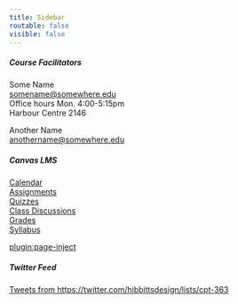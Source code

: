 ```yaml
---
title: Sidebar
routable: false
visible: false
---
```


##### Course Facilitators
Some Name  
<somename@somewhere.edu>   
Office hours Mon. 4:00-5:15pm  
Harbour Centre 2146  

Another Name  
<anothername@somewhere.edu>  

##### Canvas LMS
[Calendar](https://canvas.sfu.ca/calendar)  
[Assignments](https://canvas.sfu.ca/courses/36662/assignments)  
[Quizzes](https://canvas.sfu.ca/courses/36662/quizzes)  
[Class Discussions](https://canvas.sfu.ca/courses/36662/discussion_topics)  
[Grades](https://canvas.sfu.ca/grades)  
[Syllabus](https://canvas.sfu.ca/courses/36662/assignments/syllabus)

[plugin:page-inject](/webpage-card)

##### Twitter Feed
<a class="twitter-timeline"  href="https://twitter.com/hibbittsdesign/lists/cpt-363" data-widget-id="684866063188676608">Tweets from https://twitter.com/hibbittsdesign/lists/cpt-363</a>
<script>!function(d,s,id){var js,fjs=d.getElementsByTagName(s)[0],p=/^http:/.test(d.location)?'http':'https';if(!d.getElementById(id)){js=d.createElement(s);js.id=id;js.src=p+"://platform.twitter.com/widgets.js";fjs.parentNode.insertBefore(js,fjs);}}(document,"script","twitter-wjs");</script>

